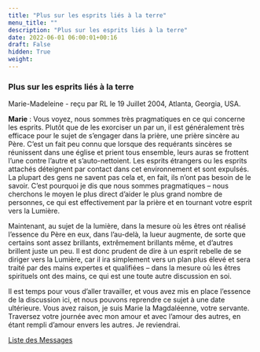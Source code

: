 ```yaml
---
title: "Plus sur les esprits liés à la terre"
menu_title: ""
description: "Plus sur les esprits liés à la terre"
date: 2022-06-01 06:00:01+00:16
draft: False
hidden: True
weight:
---
```

### Plus sur les esprits liés à la terre

Marie-Madeleine - reçu par RL le 19 Juillet 2004, Atlanta, Georgia, USA.

**Marie** : Vous voyez, nous sommes très pragmatiques en ce qui concerne les esprits. Plutôt que de les exorciser un par un, il est généralement très efficace pour le sujet de s’engager dans la prière, une prière sincère au Père. C’est un fait peu connu que lorsque des requérants sincères se réunissent dans une église et prient tous ensemble, leurs auras se frottent l’une contre l’autre et s’auto-nettoient. Les esprits étrangers ou les esprits attachés déteignent par contact dans cet environnement et sont expulsés. La plupart des gens ne savent pas cela et, en fait, ils n’ont pas besoin de le savoir. C’est pourquoi je dis que nous sommes pragmatiques – nous cherchons le moyen le plus direct d’aider le plus grand nombre de personnes, ce qui est effectivement par la prière et en tournant votre esprit vers la Lumière.

Maintenant, au sujet de la lumière, dans la mesure où les êtres ont réalisé l’essence du Père en eux, dans l’au-delà, la lueur augmente, de sorte que certains sont assez brillants, extrêmement brillants même, et d’autres brillent juste un peu. Il est donc prudent de dire à un esprit rebelle de se diriger vers la Lumière, car il ira simplement vers un plan plus élevé et sera traité par des mains expertes et qualifiées – dans la mesure où les êtres spirituels ont des mains, ce qui est une toute autre discussion en soi.

Il est temps pour vous d’aller travailler, et vous avez mis en place l’essence de la discussion ici, et nous pouvons reprendre ce sujet à une date ultérieure. Vous avez raison, je suis Marie la Magdaléenne, votre servante. Traversez votre journée avec mon amour et avec l’amour des autres, en étant rempli d’amour envers les autres. Je reviendrai.

[Liste des Messages](/fr-contemporary-messages/fr-contemporary-messages-by-date-order/fr-contemporary-messages-2004)